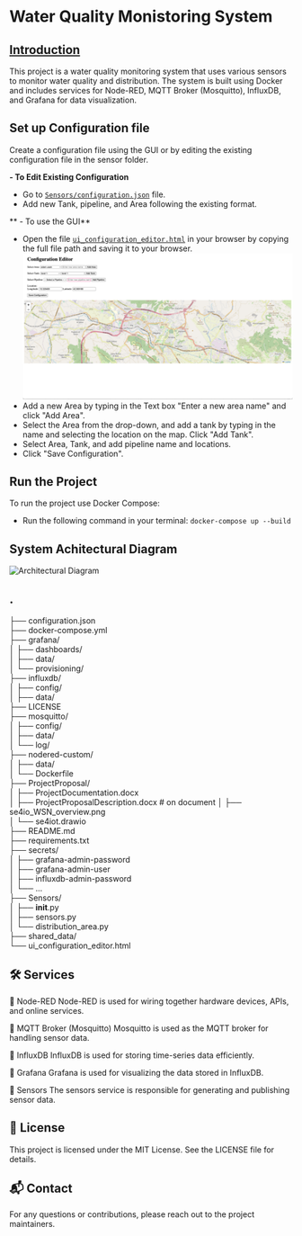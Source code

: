 #  Water Quality Monistoring System

## [Introduction](#introduction)


This project is a water quality monitoring system that uses various sensors to monitor water quality and distribution. The system is built using Docker and includes services for Node-RED, MQTT Broker (Mosquitto), InfluxDB, and Grafana for data visualization.

## Set up Configuration file

Create a configuration file using the GUI or by editing the existing configuration file in the sensor folder. 

**- To Edit Existing Configuration**
- Go to [`Sensors/configuration.json`](Sensors/configuration.json) file.
- Add new Tank, pipeline, and Area following the existing format.

** - To use the GUI**
- Open the file [`ui_configuration_editor.html`](ui_configuration_editor.html) in your browser by copying the full file path and saving it to your browser.
![Web UI Configuration](ProjectProposal/Web_Configuration_ui.png)
- Add a new Area by typing in the Text box "Enter a new area name" and click "Add Area".
- Select the Area from the drop-down, and add a tank by typing in the name and selecting the location on the map. Click "Add Tank".
- Select Area, Tank, and add pipeline name and locations.
- Click "Save Configuration".


## Run the Project
To run the project use Docker Compose:
- Run the following command in your terminal:
```docker-compose up --build ```

## System Achitectural Diagram


![Architectural Diagram](ProjectProposal/WQMS%20Architecture.jpg)

## .
├── configuration.json             
├── docker-compose.yml               
├── grafana/                          
│   ├── dashboards/                   
│   ├── data/                          
│   └── provisioning/                  
├── influxdb/                         
│   ├── config/                        
│   ├── data/                          
├── LICENSE                            
├── mosquitto/                         
│   ├── config/                        
│   ├── data/                          
│   └── log/                           
├── nodered-custom/                    
│   ├── data/                          
│   └── Dockerfile                     
├── ProjectProposal/                   
│   ├── ProjectDocumentation.docx      
│   ├── ProjectProposalDescription.docx # on document
│   ├── se4io_WSN_overview.png         
│   └── se4iot.drawio                 
├── README.md                         
├── requirements.txt                   
├── secrets/                            
│   ├── grafana-admin-password        
│   ├── grafana-admin-user             
│   ├── influxdb-admin-password        
│   └── ...                           
├── Sensors/                            
│   ├── __init__.py                    
│   ├── sensors.py                     
│   └── distribution_area.py            
├── shared_data/                      
└── ui_configuration_editor.html        

## 🛠️  Services

🔹 Node-RED
Node-RED is used for wiring together hardware devices, APIs, and online services.

🔹 MQTT Broker (Mosquitto)
Mosquitto is used as the MQTT broker for handling sensor data.

🔹 InfluxDB
InfluxDB is used for storing time-series data efficiently.

🔹 Grafana
Grafana is used for visualizing the data stored in InfluxDB.

🔹 Sensors
The sensors service is responsible for generating and publishing sensor data.

## 📜  License
This project is licensed under the MIT License.
See the LICENSE file for details.

## 📬 Contact
For any questions or contributions, please reach out to the project maintainers.

